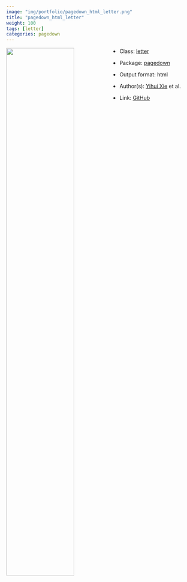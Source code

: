 ```yaml
---
image: "img/portfolio/pagedown_html_letter.png"
title: "pagedown_html_letter"
weight: 100
tags: [letter]
categories: pagedown
---
```




<!--more-->

<img class = "jf-image-shadow" src="../../img/portfolio/pagedown_html_letter.png" style="display: block; margin: auto;" width="60%"  align="left">

- Class: [letter](../../tags/letter)
- Package: [pagedown](pagedown)
- Output format: html

- Author(s): [Yihui Xie](https://yihui.org/) et al.
- Link: [GitHub](https://github.com/rstudio/pagedown)



